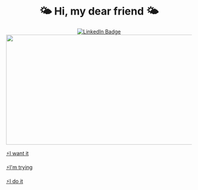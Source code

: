 <h1  align="center">
  🌤
  Hi, my dear friend
  🌤
</h1>



<div id="badges" align="center">
  <a href="www.linkedin.com/in/alexandra-atamanova-2a6243256">
    <img src="https://img.shields.io/badge/LinkedIn-blue?logo=linkedin&logoColor=white&style=for-the-badge" alt="LinkedIn Badge"/>
</div>


<div align="center">
  <img src="https://media.giphy.com/media/3oKIPnAiaMCws8nOsE/giphy.gif" width="600" height="300"/>
</div>

  ⚡I want it
  
  ⚡I'm trying
  
  ⚡I do it
  
